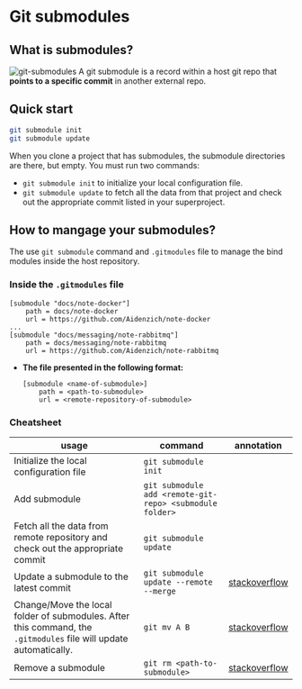# Git submodules
## What is submodules?
![git-submodules](https://i.imgur.com/N9SeMU4.png)
A git submodule is a record within a host git repo that **points to a specific commit** in another external repo. 

## Quick start
```bash
git submodule init
git submodule update
```
When you clone a project that has submodules, the submodule directories are there, but empty. You must run two commands: 
- `git submodule init` to initialize your local configuration file.
- `git submodule update` to fetch all the data from that project and check out the appropriate commit listed in your superproject.


## How to mangage your submodules?
The use `git submodule` command and `.gitmodules` file to manage the bind modules inside the host repository. 

### Inside the `.gitmodules` file
```
[submodule "docs/note-docker"]
	path = docs/note-docker
	url = https://github.com/Aidenzich/note-docker
...
[submodule "docs/messaging/note-rabbitmq"]
	path = docs/messaging/note-rabbitmq
	url = https://github.com/Aidenzich/note-rabbitmq
```
- **The file presented in the following format:**
    ```
    [submodule <name-of-submodule>]
        path = <path-to-submodule>
        url = <remote-repository-of-submodule>
    ```

### Cheatsheet
| usage | command | annotation |
|-|-|-|
| Initialize the local configuration file | `git submodule init` |
| Add submodule | `git submodule add <remote-git-repo> <submodule folder>` |
| Fetch all the data from remote repository and check out the appropriate commit | `git submodule update` |
| Update a submodule to the latest commit | `git submodule update --remote --merge` | [stackoverflow](https://stackoverflow.com/questions/8191299/update-a-submodule-to-the-latest-commit) |
| Change/Move the local folder of submodules. After this command, the `.gitmodules` file will update automatically. | `git mv A B` | [stackoverflow](https://stackoverflow.com/questions/4526910/rename-a-git-submodule) |
| Remove a submodule | `git rm <path-to-submodule>` | [stackoverflow](https://stackoverflow.com/questions/1260748/how-do-i-remove-a-submodule) |